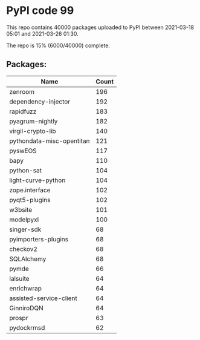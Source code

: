 # PyPI code 99

This repo contains 40000 packages uploaded to PyPI between 
2021-03-18 05:01 and 2021-03-26 01:30.

The repo is 15% (6000/40000) complete.

## Packages:

| Name  | Count |
| ----- | ----- |
| zenroom | 196 |
| dependency-injector | 192 |
| rapidfuzz | 183 |
| pyagrum-nightly | 182 |
| virgil-crypto-lib | 140 |
| pythondata-misc-opentitan | 121 |
| pyswEOS | 117 |
| bapy | 110 |
| python-sat | 104 |
| light-curve-python | 104 |
| zope.interface | 102 |
| pyqt5-plugins | 102 |
| w3bsite | 101 |
| modelpyxl | 100 |
| singer-sdk | 68 |
| pyimporters-plugins | 68 |
| checkov2 | 68 |
| SQLAlchemy | 68 |
| pymde | 66 |
| lalsuite | 64 |
| enrichwrap | 64 |
| assisted-service-client | 64 |
| GinniroDQN | 64 |
| prospr | 63 |
| pydockrmsd | 62 |


